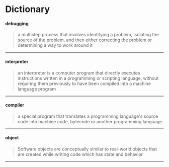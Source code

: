 # Dictionary

#### debugging
> a multistep process that involves identifying a problem, isolating the source of the problem, and then either correcting the problem or determining a way to work around it

----

#### interpreter
> an interpreter is a computer program that directly executes instructions written in a programming or scripting language, without requiring them previously to have been compiled into a machine language program

----

#### compiler
> a special program that translates a programming language's source code into machine code, bytecode or another programming language.

----

#### object 
> Software objects are conceptually similar to real-world objects that are created while writing code which has state and behavior

----